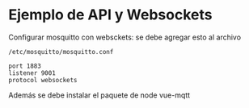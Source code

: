 # Ejemplo de API y Websockets

Configurar mosquitto con websckets: se debe agregar esto al archivo

    /etc/mosquitto/mosquitto.conf

```
port 1883
listener 9001
protocol websockets

```

Además se debe instalar el paquete de node vue-mqtt
